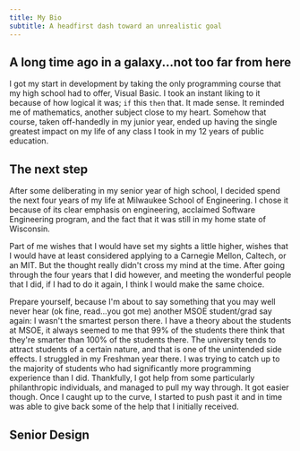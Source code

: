 ```yaml
---
title: My Bio
subtitle: A headfirst dash toward an unrealistic goal
---
```


## A long time ago in a galaxy...not too far from here
I got my start in development by taking the only programming course that my high school had to offer, Visual Basic.  I took an instant liking to it because of how logical it was; `if` this `then` that.  It made sense.  It reminded me of mathematics, another subject close to my heart.  Somehow that course, taken off-handedly in my junior year, ended up having the single greatest impact on my life of any class I took in my 12 years of public education.

## The next step
After some deliberating in my senior year of high school, I decided spend the next four years of my life at Milwaukee School of Engineering.  I chose it because of its clear emphasis on engineering, acclaimed Software Engineering program, and the fact that it was still in my home state of Wisconsin.  

Part of me wishes that I would have set my sights a little higher, wishes that I would have at least considered applying to a Carnegie Mellon, Caltech, or an MIT.  But the thought really didn't cross my mind at the time.  After going through the four years that I did however, and meeting the wonderful people that I did, if I had to do it again, I think I would make the same choice.

Prepare yourself, because I'm about to say something that you may well never hear (ok fine, read...you got me) another MSOE student/grad say again: I wasn't the smartest person there.  I have a theory about the students at MSOE, it always seemed to me that 99% of the students there think that they're smarter than 100% of the students there.  The university tends to attract students of a certain nature, and that is one of the unintended side effects.  I struggled in my Freshman year there.  I was trying to catch up to the majority of students who had significantly more programming experience than I did.  Thankfully, I got help from some particularly philanthropic individuals, and managed to pull my way through.  It got easier though.  Once I caught up to the curve, I started to push past it and in time was able to give back some of the help that I initially received.

## Senior Design

